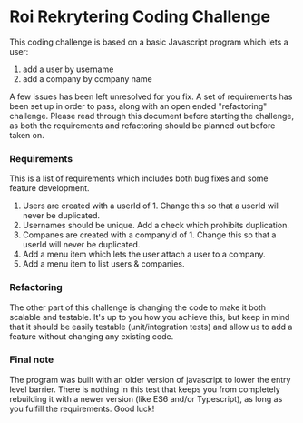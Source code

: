 # Roi Rekrytering Coding Challenge

This coding challenge is based on a basic Javascript program which lets a user: 
1) add a user by username 
2) add a company by company name

A few issues has been left unresolved for you fix. A set of requirements has been set up in order to pass, along with an open ended "refactoring" challenge. Please read through this document before starting the challenge, as both the requirements and refactoring should be planned out before taken on.

### Requirements
This is a list of requirements which includes both bug fixes and some feature development.
1. Users are created with a userId of 1. Change this so that a userId will never be duplicated.
2. Usernames should be unique. Add a check which prohibits duplication.
2. Companes are created with a companyId of 1. Change this so that a userId will never be duplicated.
3. Add a menu item which lets the user attach a user to a company.
3. Add a menu item to list users & companies.

### Refactoring
The other part of this challenge is changing the code to make it both scalable and testable. It's up to you how you achieve this, but keep in mind that it should be easily testable (unit/integration tests) and allow us to add a feature without changing any existing code.

### Final note
The program was built with an older version of javascript to lower the entry level barrier. There is nothing in this test that keeps you from completely rebuilding it with a newer version (like ES6 and/or Typescript), as long as you fulfill the requirements. Good luck!
